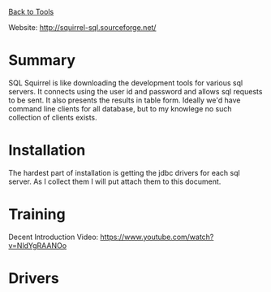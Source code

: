 <!-- TITLE: Sqlsquirrel -->
<!-- SUBTITLE: A quick summary of Sqlsquirrel -->

[Back to Tools](/tools)

Website: http://squirrel-sql.sourceforge.net/

# Summary
SQL Squirrel is like downloading the development tools for various sql servers.  It connects using the user id and password and allows sql requests to be sent.  It also presents the results in table form.  Ideally we'd have command line clients for all database, but to my knowlege no such collection of clients exists.
# Installation
The hardest part of installation is getting the jdbc drivers for each sql server.  As I collect them I will put attach them to this document.

# Training
Decent Introduction Video:
https://www.youtube.com/watch?v=NldYgRAANOo


# Drivers